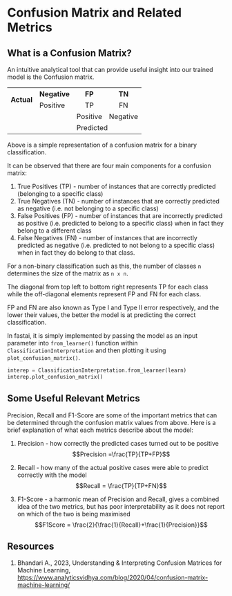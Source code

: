 # Confusion Matrix and Related Metrics

## What is a Confusion Matrix?

An intuitive analytical tool that can provide useful insight into our trained model is the Confusion matrix.

<table>
      <tr>
          <th rowspan="2">Actual</th>
          <th>Negative</th>
          <th>FP</th>
          <th>TN</th>
      </tr>
      <tr>
          <td>Positive</td>
          <td style="text-align: center">TP</td>
          <td style="text-align: center">FN</td>
      </tr>
      <tr>
          <td></td>
          <td></td>
          <td>Positive</td>
          <td>Negative</td>
      </tr>
      <tr>
          <td></td>
          <td></td>
          <td colspan="2">Predicted</td>
      </tr>
</table>

Above is a simple representation of a confusion matrix for a binary classification.

It can be observed that there are four main components for a confusion matrix:

1. True Positives (TP) - number of instances that are correctly predicted (belonging to a specific class)
2. True Negatives (TN) - number of instances that are correctly predicted as negative (i.e. not belonging to a specific class)
3. False Positives (FP) - number of instances that are incorrectly predicted as positive (i.e. predicted to belong to a specific class) when in fact they belong to a different class
4. False Negatives (FN) - number of instances that are incorrectly predicted as negative (i.e. predicted to not belong to a specific class) when in fact they do belong to that class.

For a non-binary classification such as this, the number of classes `n` determines the size of the matrix as `n x n`. 

The diagonal from top left to bottom right represents TP for each class while the off-diagonal elements represent FP and FN for each class.

FP and FN are also known as Type I and Type II error respectively, and the lower their values, the better the model is at predicting the correct classification.

In fastai, it is simply implemented by passing the model as an input parameter into `from_learner()` function within `ClassificationInterpretation` and then plotting it using `plot_confusion_matrix()`.

```python
interep = ClassificationInterpretation.from_learner(learn)
interep.plot_confusion_matrix()
```

## Some Useful Relevant Metrics

Precision, Recall and F1-Score are some of the important metrics that can be determined through the confusion matrix values from above. Here is a brief explanation of what each metrics describe about the model:

1. Precision - how correctly the predicted cases turned out to be positive
$$Precision =\frac{TP}{TP+FP}$$

2. Recall - how many of the actual positive cases were able to predict correctly with the model
$$Recall = \frac{TP}{TP+FN}$$

3. F1-Score - a harmonic mean of Precision and Recall, gives a combined idea of the two metrics, but has poor interpretability as it does not report on which of the two is being maximised
$$F1Score = \frac{2}{\frac{1}{Recall}+\frac{1}{Precision}}$$

## Resources
1. Bhandari A., 2023, Understanding & Interpreting Confusion Matrices for Machine Learning, https://www.analyticsvidhya.com/blog/2020/04/confusion-matrix-machine-learning/
